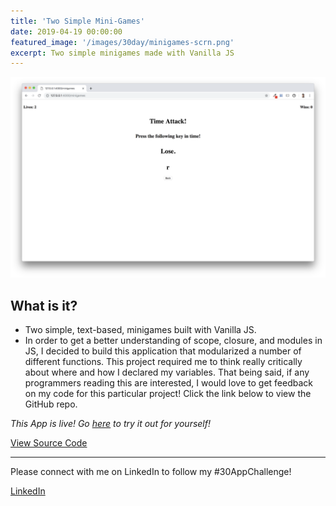```yaml
---
title: 'Two Simple Mini-Games'
date: 2019-04-19 00:00:00
featured_image: '/images/30day/minigames-scrn.png'
excerpt: Two simple minigames made with Vanilla JS
---
```


![](/images/30day/minigames-scrn.png)

## What is it?

* Two simple, text-based, minigames built with Vanilla JS.
* In order to get a better understanding of scope, closure, and modules in JS, I decided to build this application that modularized a number of different functions. This project required me to think really critically about where and how I declared my variables. That being said, if any programmers reading this are interested, I would love to get feedback on my code for this particular project! Click the link below to view the GitHub repo.

_This App is live! Go [here](http://piomolina.com/minigames) to try it out for yourself!_

<a href="https://github.com/vpio/Beat-Store" class="button button--large">View Source Code</a>

---

Please connect with me on LinkedIn to follow my #30AppChallenge!


<a href="https://www.linkedin.com/in/piomolina/" class="button button--large">LinkedIn</a>
